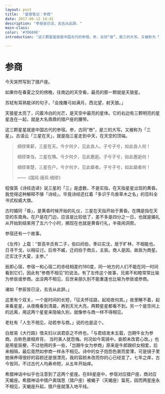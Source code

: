 ```yaml
---
layout: post
title:  "星宿笔记：参商"
date: 2017-06-12 14:42
description: "参辰皆已没，去去从此辞。"
main-class: 
color: '#7D669E'
introduction: "这三颗星星就是中国古代的参宿。参，古同“叁”，是三的大写。又被称为「三星」。古语云「三星在天」，就是指三星走到中天，在天空的顶端。"

---
```




# 参商



今天突然写到了猎户座。

如果你在春夏之交的傍晚，往南边的天空看，最亮的那一颗就是天狼星。

苏轼有耳熟能详的句子，「会挽雕弓如满月，西北望，射天狼。」

天狼星太亮了，闪着冷白的光芒，是天空中最亮的星体。它的右边有三颗明亮的星星连在一起，就是大名鼎鼎的猎户座的腰带。

这三颗星星就是中国古代的参宿。参，古同“叁”，是三的大写。又被称为「三星」。古语云「三星在天」，就是指三星走到中天，在天空的顶端。

> 绸缪束薪，三星在天。今夕何夕，见此良人。子兮子兮，如此良人何！
>
> 绸缪束刍，三星在隅。今夕何夕，见此邂逅。子兮子兮，如此邂逅何！
>
> 绸缪束楚，三星在户。今夕何夕，见此粲者。子兮子兮，如此粲者何！
>
> ——《国风·唐风·绸缪》

程俊英《诗经选译》说三星的「三」是虚数，不是实指，在天指星星出现的黄昏。我觉得这种解释不够「诗经」，毕竟诗经还扛着「多识于鸟兽草木之名」的百科全书式权威大旗。

古时婚同「昏」，是黄昏时候开始的礼仪，三星在天指开始于黄昏。在隅是指在天空的东南角。在户是在门边，应该是比较低了，差不多是四分之一日，也就是婚礼从开始到结束用了五六个小时，搁现在也就是黄昏行礼，半夜闹洞房。

参宿还有一个故事。

《左传》上载：“昔高辛氏有二子，伯曰阏伯，季曰实沈，居于旷林，不相能也。日寻干戈，以相征讨。后帝不臧，迁阏伯于商丘，主辰。商人是因，故辰为商星。迁实沈于大夏，主参。”

辰即心宿，参宿一和心宿二的赤经相差约180度，同一地方的人们不能在同一时间看到它们，因此有“参商不相见”的说法。有了左传这个故事，兄弟不和睦常常比喻为参辰或参商。出没两不相见，后世亲朋久别不能重逢也比喻为参辰或参商。

诸如「参辰皆已没，去去从此辞。」

这里有个双关，一个是时间的长短，「征夫怀往路，起视夜何其。」夜里睡不着，起来看星星，从夜晚看到清晨，再到天光大亮，两颗星星都看不到。另一个是空间上的远离，用这两个星星来隐喻久别，就像参与商一样不得相见。

老杜有「人生不相见，动若参与商。」说的也是这个。

白居易《大行路》借夫妇以讽君臣之不终也，「与君结发未五载，岂期牛女为参商。古称色衰相弃背， 当时美人犹怨悔。何况如今鸾镜中，妾颜未改君心改。」也是用星辰梗，不过他用的多一些，「岂期牛女为参商」原来是牛郎跟织女相爱，后来相隔，最后竟然如参商一样永不相见。诗中的女子抱怨色衰而爱薄，可是镜子里她保养得很好的容颜还是很漂亮，我的容颜未改而你的心已经变了。七年之痒，古今皆同，不过古代人均寿命短，从五年开始痒。

希腊神话中似乎也注意到了这两个星座。在88星座中，参宿对应猎户座，商对应天蝎座。希腊神话中猎户奥瑞恩（猎户座）被蝎子（天蝎座）蜇死，因而两星座永不相见，天蝎座升起，猎户座就落入地平线。
